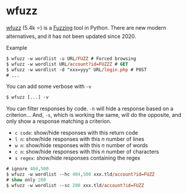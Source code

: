 # wfuzz

<div class="row row-cols-md-2"><div>

[wfuzz](https://github.com/xmendez/wfuzz) (5.4k ⭐) is a [Fuzzing](/cybersecurity/red-team/s2.discovery/techniques/fuzzing.md) tool in Python. There are new modern alternatives, and it has not been updated since 2020.

Example

```ps
$ wfuzz -w wordlist -u URL/FUZZ # Forced browsing
$ wfuzz -w wordlist URL/account?id=FUZZZ # GET
$ wfuzz -w wordlist -d "xxx=yyy" URL/login.php # POST
# ...
```

You can add some verbose with `-v`

```ps
$ wfuzz [...] -v
```
</div><div>

You can filter responses by code. `-h` will hide a response based on a criterion... And, `-s`, which is working the same, will do the opposite, and only show a response matching a criterion.

* `c code`: show/hide responses with this return code
* `l n`: show/hide responses with this $n$ number of lines
* `w n`: show/hide responses with this $n$ number of words
* `c n`: show/hide responses with this $n$ number of characters
* `s regex`: show/hide responses containing the regex

```ps
# ignore 404,500
$ wfuzz -w wordlist --hc 404,500 xxx.tld/account?id=FUZZ
# show only 200
$ wfuzz -w wordlist --sc 200 xxx.tld/account?id=FUZZ
```
</div></div>
